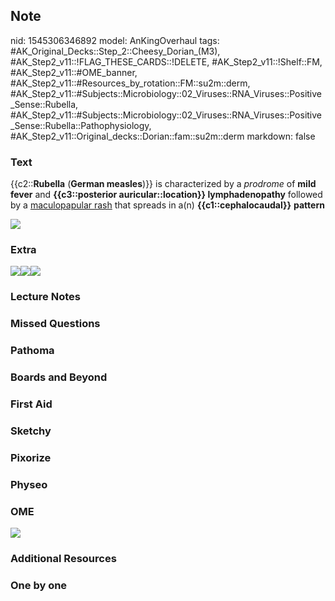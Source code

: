 ## Note
nid: 1545306346892
model: AnKingOverhaul
tags: #AK_Original_Decks::Step_2::Cheesy_Dorian_(M3), #AK_Step2_v11::!FLAG_THESE_CARDS::!DELETE, #AK_Step2_v11::!Shelf::FM, #AK_Step2_v11::#OME_banner, #AK_Step2_v11::#Resources_by_rotation::FM::su2m::derm, #AK_Step2_v11::#Subjects::Microbiology::02_Viruses::RNA_Viruses::Positive_Sense::Rubella, #AK_Step2_v11::#Subjects::Microbiology::02_Viruses::RNA_Viruses::Positive_Sense::Rubella::Pathophysiology, #AK_Step2_v11::Original_decks::Dorian::fam::su2m::derm
markdown: false

### Text
{{c2::<b>Rubella</b> (<b>German measles</b>)}} is characterized by
a <i>prodrome</i> of <b>mild fever</b> and <b>{{c3::posterior
auricular::location}} lymphadenopathy</b> followed by a
<u>maculopapular rash</u> that spreads in a(n)
<b>{{c1::cephalocaudal}}</b> <b>pattern</b>
<div>
  <b><img src="big_54588b2a13657.jpg"></b>
</div>

### Extra
<div>
  <div><i><img src=
  "Screen%20Shot%202017-01-31%20at%204.19.45%20PM.jpg"></i><i><img src="aiiiight.png"></i><img src="paste-35102767710655.jpg"></div>
</div>

### Lecture Notes


### Missed Questions


### Pathoma


### Boards and Beyond


### First Aid


### Sketchy


### Pixorize


### Physeo


### OME
<div class="ome-widget">
  <a href="https://onlinemeded.org?ref=anki"><img src=
  "_OME_AnkiFlashcards_General_4.png"></a>
</div>

### Additional Resources


### One by one

